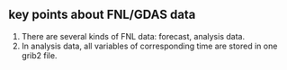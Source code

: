 ## key points about FNL/GDAS data
1. There are several kinds of FNL data: forecast, analysis data.
2. In analysis data, all variables of corresponding time are stored in one grib2 file.
